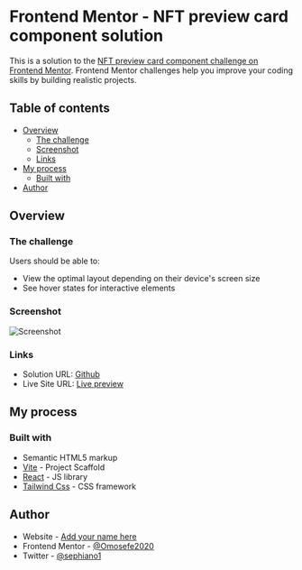 # Frontend Mentor - NFT preview card component solution

This is a solution to the [NFT preview card component challenge on Frontend Mentor](https://www.frontendmentor.io/challenges/nft-preview-card-component-SbdUL_w0U). Frontend Mentor challenges help you improve your coding skills by building realistic projects. 

## Table of contents

- [Overview](#overview)
  - [The challenge](#the-challenge)
  - [Screenshot](#screenshot)
  - [Links](#links)
- [My process](#my-process)
  - [Built with](#built-with)
- [Author](#author)


## Overview

### The challenge

Users should be able to:

- View the optimal layout depending on their device's screen size
- See hover states for interactive elements

### Screenshot

![Screenshot](./screenshot.png)

### Links

- Solution URL: [Github](https://your-solution-url.com)
- Live Site URL: [Live preview](https://your-live-site-url.com)

## My process

### Built with

- Semantic HTML5 markup
- [Vite](https://vitejs.dev/) - Project Scaffold 
- [React](https://reactjs.org/) - JS library
- [Tailwind Css](https://tailwindcss.com/) - CSS framework

## Author

- Website - [Add your name here](https://www.your-site.com)
- Frontend Mentor - [@Omosefe2020](https://www.frontendmentor.io/profile/omosefe2020)
- Twitter - [@sephiano1](https://www.twitter.com/sephiano1)


